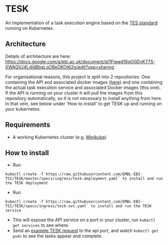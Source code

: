 # TESK
An implementation of a task execution engine based on the [TES standard](https://github.com/ga4gh/task-execution-schemas) running on Kubernetes. 

## Architecture
Details of architecture are here: https://docs.google.com/a/ebi.ac.uk/document/d/1Fjewd16qO0DvK77S-XWAQVJ4LdldBbaLgOBeDKOt62g/edit?usp=sharing.

For organisational reasons, this project is split into 2 repositories: One containing the API and associated docker images ([here](https://github.com/EMBL-EBI-TSI/tesk-api)) and one containing the actual task execution service and associated Docker images (this one). If the API is running on your cluster it will pull the images from this repository automatically, so it is not necessary to install anything from here. In that vein, see below under 'How to install' to get TESK up and running on your kubernetes.

## Requirements
 - A working Kubernetes cluster (e.g. [Minikube](https://github.com/kubernetes/minikube))

## How to install
 - Run 
 
 ```kubectl create -f https://raw.githubusercontent.com/EMBL-EBI-TSI/TESK/master/specs/ingress/tesk-deployment.yaml` to install and run the TESK deployment```
 - Run 

```kubectl create -f https://raw.githubusercontent.com/EMBL-EBI-TSI/TESK/specs/ingress/tesk-svc.yaml` to install and run the TESK service```
 - This will expose the API service on a port in your cluster, run `kubectl get services` to see where.
 - Send an [example TESK request](https://github.com/EMBL-EBI-TSI/TESK/blob/master/specs/task_example.json) to the api port, and watch `kubectl get pods` to see the tasks appear and complete.
